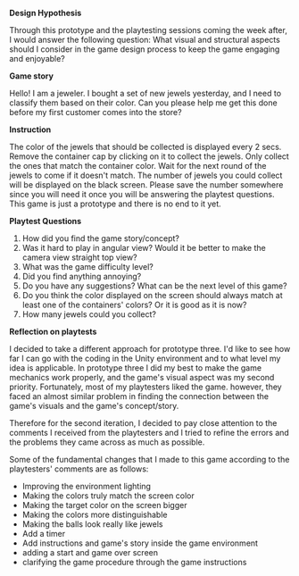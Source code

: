 **Design Hypothesis**

Through this prototype and the playtesting sessions coming the week after, I would answer the following question:
What visual and structural aspects should I consider in the game design process to keep the game engaging and enjoyable?

**Game story**

Hello! 
I am a jeweler. I bought a set of new jewels yesterday, and I need to classify them based on their color. Can you please help me get this done before my first customer comes into the store?

**Instruction**

The color of the jewels that should be collected is displayed every 2 secs. Remove the container cap by clicking on it to collect the jewels. Only collect the ones that match the container color. Wait for the next round of the jewels to come if it doesn't match. The number of jewels you could collect will be displayed on the black screen. Please save the number somewhere since you will need it once you will be answering the playtest questions. This game is just a prototype and there is no end to it yet.

**Playtest Questions**

1. How did you find the game story/concept?
2. Was it hard to play in angular view? Would it be better to make the camera view straight top view?
3. What was the game difficulty level?
4. Did you find anything annoying?
5. Do you have any suggestions? What can be the next level of this game?
6. Do you think the color displayed on the screen should always match at least one of the containers' colors? Or it is good as it is now?
7. How many jewels could you collect?


**Reflection on playtests**

I decided to take a different approach for prototype three. I'd like to see how far I can go with the coding in the Unity environment and to what level my idea is applicable. In prototype three I did my best to make the game mechanics work properly, and the game's visual aspect was my second priority. Fortunately, most of my playtesters liked the game. however, they faced an almost similar problem in finding the connection between the game's visuals and the game's concept/story. 

Therefore for the second iteration, I decided to pay close attention to the comments I received from the playtesters and I tried to refine the errors and the problems they came across as much as possible.

Some of the fundamental changes that I made to this game according to the playtesters' comments are as follows:
* Improving the environment lighting 
* Making the colors truly match the screen color
* Making the target color on the screen bigger
* Making the colors more distinguishable
* Making the balls look really like jewels
* Add a timer
* Add instructions and game's story inside the game environment
* adding a start and  game over screen
* clarifying the game procedure through the game instructions
